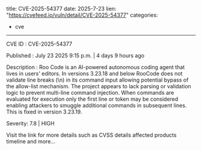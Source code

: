  
title: CVE-2025-54377
date: 2025-7-23
lien: "https://cvefeed.io/vuln/detail/CVE-2025-54377"
categories:
  - cve
---

CVE ID : CVE-2025-54377

Published :  July 23
2025
9:15 p.m. | 4 days
9 hours ago

Description : Roo Code is an AI-powered autonomous coding agent that lives in users' editors. In versions 3.23.18 and below
RooCode does not validate line breaks (\n) in its command input
allowing potential bypass of the allow-list mechanism. The project appears to lack parsing or validation logic to prevent multi-line command injection. When commands are evaluated for execution
only the first line or token may be considered
enabling attackers to smuggle additional commands in subsequent lines. This is fixed in version 3.23.19.

Severity: 7.8 | HIGH

Visit the link for more details
such as CVSS details
affected products
timeline
and more...
